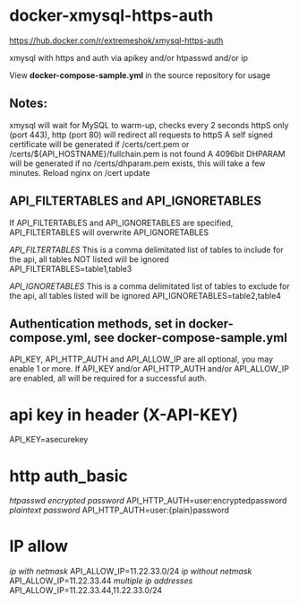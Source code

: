 # docker-xmysql-https-auth

https://hub.docker.com/r/extremeshok/xmysql-https-auth

xmysql with https and auth via apikey and/or htpasswd and/or ip

View **docker-compose-sample.yml** in the source repository for usage

## Notes:
xmysql will wait for MySQL to warm-up, checks every 2 seconds
httpS only (port 443), http (port 80) will redirect all requests to httpS
A self signed certificate will be generated if /certs/cert.pem or /certs/${API_HOSTNAME}/fullchain.pem is not found
A 4096bit DHPARAM will be generated if no /certs/dhparam.pem exists, this will take a few minutes.
Reload nginx on /cert update

## API_FILTERTABLES and API_IGNORETABLES
If API_FILTERTABLES and API_IGNORETABLES are specified, API_FILTERTABLES will overwrite API_IGNORETABLES

*API_FILTERTABLES*
This is a comma delimitated list of tables to include for the api, all tables NOT listed will be ignored
API_FILTERTABLES=table1,table3

*API_IGNORETABLES*
This is a comma delimitated list of tables to exclude for the api, all tables listed will be ignored
API_IGNORETABLES=table2,table4

## Authentication methods, set in docker-compose.yml, see docker-compose-sample.yml
API_KEY, API_HTTP_AUTH and API_ALLOW_IP are all optional, you may enable 1 or more.
If API_KEY and/or API_HTTP_AUTH and/or API_ALLOW_IP are enabled, all will be required for a successful auth.

# api key in header (X-API-KEY)
API_KEY=asecurekey

# http auth_basic
*htpasswd encrypted password*
API_HTTP_AUTH=user:encryptedpassword
*plaintext password*
API_HTTP_AUTH=user:{plain}password

# IP allow
*ip with netmask*
API_ALLOW_IP=11.22.33.0/24
*ip without netmask*
API_ALLOW_IP=11.22.33.44
*multiple ip addresses*
API_ALLOW_IP=11.22.33.44,11.22.33.0/24
